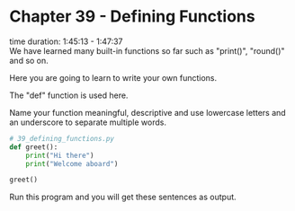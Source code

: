 # Chapter 39 - Defining Functions
time duration: 1:45:13 - 1:47:37  
We have learned many built-in functions so far such as "print()", "round()" and so on.

Here you are going to learn to write your own functions.

The "def" function is used here.

Name your function meaningful, descriptive and use lowercase letters and an underscore to separate multiple words.

```python
# 39_defining_functions.py
def greet():
    print("Hi there")
    print("Welcome aboard")

greet()
```

Run this program and you will get these sentences as output. 